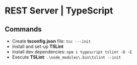 # REST Server | TypeScript
## Commands
- Create **tsconfig.json** file: ```tsc ---init```
- Install and set-up **TSLint**
 - Install dev dependencies: ```npm i typescript tslint -D -E```
 - Execute __TSLint__: ```.\node_modules\.bin\tslint --init```
